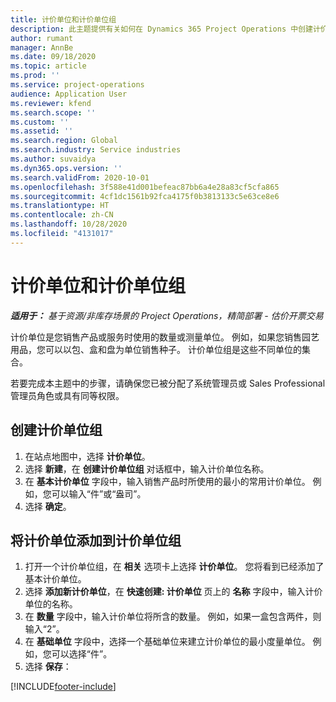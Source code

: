 ```yaml
---
title: 计价单位和计价单位组
description: 此主题提供有关如何在 Dynamics 365 Project Operations 中创建计价单位和计价单位组的信息。
author: rumant
manager: AnnBe
ms.date: 09/18/2020
ms.topic: article
ms.prod: ''
ms.service: project-operations
audience: Application User
ms.reviewer: kfend
ms.search.scope: ''
ms.custom: ''
ms.assetid: ''
ms.search.region: Global
ms.search.industry: Service industries
ms.author: suvaidya
ms.dyn365.ops.version: ''
ms.search.validFrom: 2020-10-01
ms.openlocfilehash: 3f588e41d001befeac87bb6a4e28a83cf5cfa865
ms.sourcegitcommit: 4cf1dc1561b92fca4175f0b3813133c5e63ce8e6
ms.translationtype: HT
ms.contentlocale: zh-CN
ms.lasthandoff: 10/28/2020
ms.locfileid: "4131017"
---
```

# <a name="units-and-unit-groups"></a>计价单位和计价单位组

_**适用于：** 基于资源/非库存场景的 Project Operations，精简部署 - 估价开票交易_

计价单位是您销售产品或服务时使用的数量或测量单位。 例如，如果您销售园艺用品，您可以以包、盒和盘为单位销售种子。 计价单位组是这些不同单位的集合。

若要完成本主题中的步骤，请确保您已被分配了系统管理员或 Sales Professional 管理员角色或具有同等权限。

## <a name="create-a-unit-group"></a>创建计价单位组

1. 在站点地图中，选择 **计价单位**。
2. 选择 **新建**，在 **创建计价单位组** 对话框中，输入计价单位名称。
3. 在 **基本计价单位** 字段中，输入销售产品时所使用的最小的常用计价单位。 例如，您可以输入“件”或“盎司”。
4. 选择 **确定**。

## <a name="add-units-to-a-unit-group"></a>将计价单位添加到计价单位组

1. 打开一个计价单位组，在 **相关** 选项卡上选择 **计价单位**。 您将看到已经添加了基本计价单位。
2. 选择 **添加新计价单位**，在 **快速创建: 计价单位** 页上的 **名称** 字段中，输入计价单位的名称。
3. 在 **数量** 字段中，输入计价单位将所含的数量。 例如，如果一盒包含两件，则输入“2”。 
4. 在 **基础单位** 字段中，选择一个基础单位来建立计价单位的最小度量单位。 例如，您可以选择“件”。
5. 选择 **保存**：


[!INCLUDE[footer-include](../includes/footer-banner.md)]